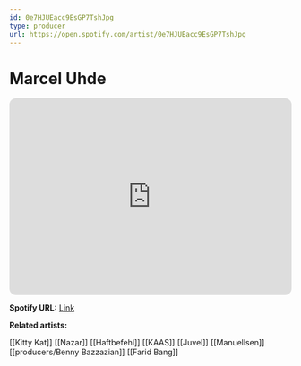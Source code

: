 ```yaml
---
id: 0e7HJUEacc9EsGP7TshJpg
type: producer
url: https://open.spotify.com/artist/0e7HJUEacc9EsGP7TshJpg
---
```

# Marcel Uhde

<iframe style="border-radius:12px" src="https://open.spotify.com/embed/artist/0e7HJUEacc9EsGP7TshJpg" width="100%" height="352" frameBorder="0" allowfullscreen="" allow="autoplay; clipboard-write; encrypted-media; fullscreen; picture-in-picture" loading="lazy"></iframe>

**Spotify URL:** [Link](https://open.spotify.com/artist/0e7HJUEacc9EsGP7TshJpg)

**Related artists:**

[[Kitty Kat]]
[[Nazar]]
[[Haftbefehl]]
[[KAAS]]
[[Juvel]]
[[Manuellsen]]
[[producers/Benny Bazzazian]]
[[Farid Bang]]
